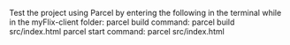 Test the project using Parcel by entering the following in the terminal while in the myFlix-client folder:
parcel build command: parcel build src/index.html
parcel start command: parcel src/index.html
